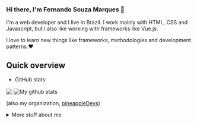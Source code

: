 ### Hi there, I'm Fernando Souza Marques 👋

I'm a web developer and I live in Brazil.
I work mainly with HTML, CSS and Javascript, but I also like working with frameworks like Vue.js.

I love to learn new things like frameworks, methodologies and development patterns.❤️

## Quick overview
* GitHub stats:

<img align="center" src="https://github-readme-stats.vercel.app/api/top-langs/?username=fernandosouzamarques&langs_count=8" />


<img align="center" src="https://github-readme-stats.anuraghazra1.vercel.app/api?username=fernandosouzamarques&show_icons=true&line_height=27&include_all_commits=true" alt="My github stats" />

(also my organization, [pineappleDevs](https://github.com/pineappleDevsBr))

<details>
<summary>
  More stuff about me
</summary>

### What I do

In addition to development, I like to create layouts, edit videos and images.

I'm graduating from the Fatec Faculty of Technology, in the Systems Analysis and Development course.

## My skills 💻

- HTML, CSS, JavaScript
- SCSS
- Stylus
- Node.js
- MongoDB
- Vue.js (also [Quasar](https://quasar.dev/))

## What I'm currently learning 🤓 📚

- TypeScript
- React.js
- React Native
- Angular (I know a little)

</details>
